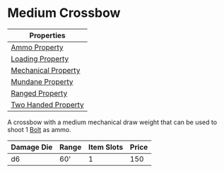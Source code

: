 # Medium Crossbow

| Properties                                                               |
| ------------------------------------------------------------------------ |
| [Ammo Property](../Weapon%20Properties/Ammo%20Property.md)               |
| [Loading Property](../Weapon%20Properties/Loading%20Property.md)         |
| [Mechanical Property](../Weapon%20Properties/Mechanical%20Property.md)   |
| [Mundane Property](../../../Material%20Properties/Mundane%20Property.md) |
| [Ranged Property](../Weapon%20Properties/Ranged%20Property.md)           |
| [Two Handed Property](../Weapon%20Properties/Two%20Handed%20Property.md) |

A crossbow with a medium mechanical draw weight that can be used to shoot 1 [Bolt](../Ammo/Bolt.md) as ammo.

| Damage Die | Range | Item Slots | Price |
| ---------- | ----- | ---------- | ----- |
| d6         | 60'   | 1          | 150   |
